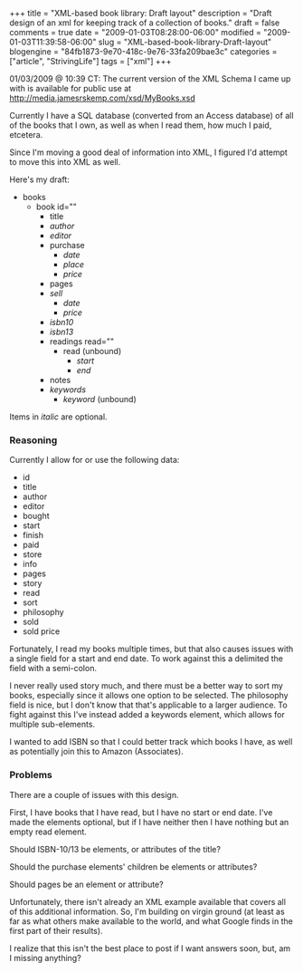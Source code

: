 +++
title = "XML-based book library: Draft layout"
description = "Draft design of an xml for keeping track of a collection of books."
draft = false
comments = true
date = "2009-01-03T08:28:00-06:00"
modified = "2009-01-03T11:39:58-06:00"
slug = "XML-based-book-library-Draft-layout"
blogengine = "84fb1873-9e70-418c-9e76-33fa209bae3c"
categories = ["article", "StrivingLife"]
tags = ["xml"]
+++

<div class="note">
<p>
01/03/2009 @ 10:39 CT: The&nbsp;current&nbsp;version of the XML Schema I came up with is available for public use at <a href="http://media.jamesrskemp.com/xsd/MyBooks.xsd">http://media.jamesrskemp.com/xsd/MyBooks.xsd</a> 
</p>
</div>
<p>
Currently I have a SQL database (converted from an Access database) of all of the books that I own, as well as when I read them, how much I paid, etcetera. 
</p>
<p>
Since I&#39;m moving a good deal of information into XML, I figured I&#39;d attempt to move this into XML as well. 
</p>
<p>
Here&#39;s my draft: 
</p>
<ul>
	<li>
	<div>
	books 
	</div>
	<ul>
		<li>
		<div>
		book id=&quot;&quot; 
		</div>
		<ul>
			<li>
			<div>
			title 
			</div>
			</li>
			<li>
			<div>
			<em>author</em> 
			</div>
			</li>
			<li>
			<div>
			<em>editor</em> 
			</div>
			</li>
			<li>
			<div>
			purchase 
			</div>
			<ul>
				<li>
				<div>
				<em>date</em> 
				</div>
				</li>
				<li>
				<div>
				<em>place</em> 
				</div>
				</li>
				<li>
				<div>
				<em>price</em> 
				</div>
				</li>
			</ul>
			</li>
			<li>
			<div>
			pages 
			</div>
			</li>
			<li>
			<div>
			<em>sell</em> 
			</div>
			<ul>
				<li>
				<div>
				<em>date</em> 
				</div>
				</li>
				<li>
				<div>
				<em>price</em> 
				</div>
				</li>
			</ul>
			</li>
			<li>
			<div>
			<em>isbn10</em> 
			</div>
			</li>
			<li>
			<div>
			<em>isbn13</em> 
			</div>
			</li>
			<li>
			<div>
			readings read=&quot;&quot; 
			</div>
			<ul>
				<li>
				<div>
				read (unbound) 
				</div>
				<ul>
					<li>
					<div>
					<em>start</em> 
					</div>
					</li>
					<li>
					<div>
					<em>end</em> 
					</div>
					</li>
				</ul>
				</li>
			</ul>
			</li>
			<li>
			<div>
			notes&nbsp; 
			</div>
			</li>
			<li>
			<div>
			<em>keywords</em> 
			</div>
			<ul>
				<li>
				<div>
				<em>keyword</em> (unbound) 
				</div>
				</li>
			</ul>
			</li>
		</ul>
		</li>
	</ul>
	</li>
</ul>
<p>
Items in <em>italic</em> are optional. 
</p>
<h3>Reasoning</h3>
<p>
Currently I allow for or use&nbsp;the following data: 
</p>
<ul>
	<li>
	<div>
	id 
	</div>
	</li>
	<li>
	<div>
	title 
	</div>
	</li>
	<li>
	<div>
	author 
	</div>
	</li>
	<li>
	<div>
	editor 
	</div>
	</li>
	<li>
	<div>
	bought 
	</div>
	</li>
	<li>
	<div>
	start 
	</div>
	</li>
	<li>
	<div>
	finish 
	</div>
	</li>
	<li>
	<div>
	paid 
	</div>
	</li>
	<li>
	<div>
	store 
	</div>
	</li>
	<li>
	<div>
	info 
	</div>
	</li>
	<li>
	<div>
	pages 
	</div>
	</li>
	<li>
	<div>
	story 
	</div>
	</li>
	<li>
	<div>
	read 
	</div>
	</li>
	<li>
	<div>
	sort 
	</div>
	</li>
	<li>
	<div>
	philosophy 
	</div>
	</li>
	<li>
	<div>
	sold 
	</div>
	</li>
	<li>
	<div>
	sold price&nbsp; 
	</div>
	</li>
</ul>
<p>
Fortunately, I read my books multiple times, but that also causes issues with a single field for a start and end date. To work against this a delimited the field with a semi-colon. 
</p>
<p>
I never really used story much, and there must be a better way to sort my books, especially since it allows one option to be selected. The philosophy field is nice, but I don&#39;t know that that&#39;s applicable to a larger audience. To fight against this I&#39;ve instead added a keywords element, which allows for multiple sub-elements. 
</p>
<p>
I wanted to add ISBN so that I could better track which books I have, as well as potentially join this to Amazon (Associates). 
</p>
<h3>Problems</h3>
<p>
There are a couple of issues with this design. 
</p>
<p>
First, I have books that I have read, but I have no start or end date. I&#39;ve made the elements optional, but if I have neither then I have nothing but an empty read element. 
</p>
<p>
Should ISBN-10/13 be elements, or attributes of the title? 
</p>
<p>
Should the purchase elements&#39; children be elements or attributes? 
</p>
<p>
Should pages be an element or attribute? 
</p>
<p>
Unfortunately, there isn&#39;t already an XML example available that covers all of this additional information. So, I&#39;m building on virgin ground (at least as far as what others make available to the world, and what Google finds in the first part of their results). 
</p>
<p>
I realize that this isn&#39;t the best place to post if I want answers soon, but, am I missing anything? 
</p>


